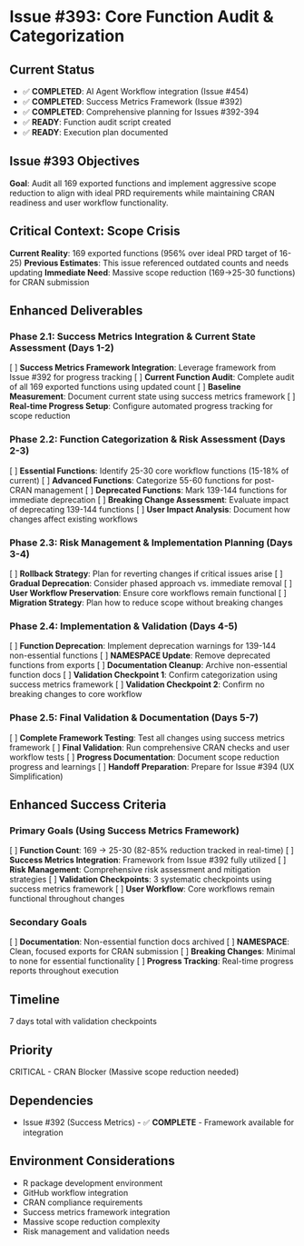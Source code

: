 # Issue #393: Core Function Audit & Categorization

## Current Status
- ✅ **COMPLETED**: AI Agent Workflow integration (Issue #454)
- ✅ **COMPLETED**: Success Metrics Framework (Issue #392)
- ✅ **COMPLETED**: Comprehensive planning for Issues #392-394
- ✅ **READY**: Function audit script created
- ✅ **READY**: Execution plan documented

## Issue #393 Objectives
**Goal**: Audit all 169 exported functions and implement aggressive scope reduction to align with ideal PRD requirements while maintaining CRAN readiness and user workflow functionality.

## Critical Context: Scope Crisis
**Current Reality**: 169 exported functions (956% over ideal PRD target of 16-25)
**Previous Estimates**: This issue referenced outdated counts and needs updating
**Immediate Need**: Massive scope reduction (169→25-30 functions) for CRAN submission

## Enhanced Deliverables

### **Phase 2.1: Success Metrics Integration & Current State Assessment (Days 1-2)**
[ ] **Success Metrics Framework Integration**: Leverage framework from Issue #392 for progress tracking
[ ] **Current Function Audit**: Complete audit of all 169 exported functions using updated count
[ ] **Baseline Measurement**: Document current state using success metrics framework
[ ] **Real-time Progress Setup**: Configure automated progress tracking for scope reduction

### **Phase 2.2: Function Categorization & Risk Assessment (Days 2-3)**
[ ] **Essential Functions**: Identify 25-30 core workflow functions (15-18% of current)
[ ] **Advanced Functions**: Categorize 55-60 functions for post-CRAN management
[ ] **Deprecated Functions**: Mark 139-144 functions for immediate deprecation
[ ] **Breaking Change Assessment**: Evaluate impact of deprecating 139-144 functions
[ ] **User Impact Analysis**: Document how changes affect existing workflows

### **Phase 2.3: Risk Management & Implementation Planning (Days 3-4)**
[ ] **Rollback Strategy**: Plan for reverting changes if critical issues arise
[ ] **Gradual Deprecation**: Consider phased approach vs. immediate removal
[ ] **User Workflow Preservation**: Ensure core workflows remain functional
[ ] **Migration Strategy**: Plan how to reduce scope without breaking changes

### **Phase 2.4: Implementation & Validation (Days 4-5)**
[ ] **Function Deprecation**: Implement deprecation warnings for 139-144 non-essential functions
[ ] **NAMESPACE Update**: Remove deprecated functions from exports
[ ] **Documentation Cleanup**: Archive non-essential function docs
[ ] **Validation Checkpoint 1**: Confirm categorization using success metrics framework
[ ] **Validation Checkpoint 2**: Confirm no breaking changes to core workflow

### **Phase 2.5: Final Validation & Documentation (Days 5-7)**
[ ] **Complete Framework Testing**: Test all changes using success metrics framework
[ ] **Final Validation**: Run comprehensive CRAN checks and user workflow tests
[ ] **Progress Documentation**: Document scope reduction progress and learnings
[ ] **Handoff Preparation**: Prepare for Issue #394 (UX Simplification)

## Enhanced Success Criteria

### **Primary Goals (Using Success Metrics Framework)**
[ ] **Function Count**: 169 → 25-30 (82-85% reduction tracked in real-time)
[ ] **Success Metrics Integration**: Framework from Issue #392 fully utilized
[ ] **Risk Management**: Comprehensive risk assessment and mitigation strategies
[ ] **Validation Checkpoints**: 3 systematic checkpoints using success metrics framework
[ ] **User Workflow**: Core workflows remain functional throughout changes

### **Secondary Goals**
[ ] **Documentation**: Non-essential function docs archived
[ ] **NAMESPACE**: Clean, focused exports for CRAN submission
[ ] **Breaking Changes**: Minimal to none for essential functionality
[ ] **Progress Tracking**: Real-time progress reports throughout execution

## Timeline
7 days total with validation checkpoints

## Priority
CRITICAL - CRAN Blocker (Massive scope reduction needed)

## Dependencies
- Issue #392 (Success Metrics) - ✅ **COMPLETE** - Framework available for integration

## Environment Considerations
- R package development environment
- GitHub workflow integration
- CRAN compliance requirements
- Success metrics framework integration
- Massive scope reduction complexity
- Risk management and validation needs
